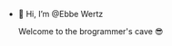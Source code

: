 - 👋 Hi, I’m @Ebbe Wertz

  Welcome to the brogrammer's cave 😎

<!---
EbbeW/EbbeW is a ✨ special ✨ repository because its `README.md` (this file) appears on your GitHub profile.
You can click the Preview link to take a look at your changes.
--->
